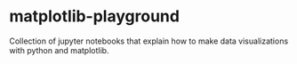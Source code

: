 # matplotlib-playground
Collection of jupyter notebooks that explain how to make data visualizations with python and matplotlib.
